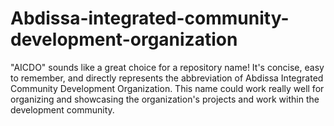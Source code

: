 # Abdissa-integrated-community-development-organization
"AICDO" sounds like a great choice for a repository name! It's concise, easy to remember, and directly represents the abbreviation of Abdissa Integrated Community Development Organization. This name could work really well for organizing and showcasing the organization's projects and work within the development community.
